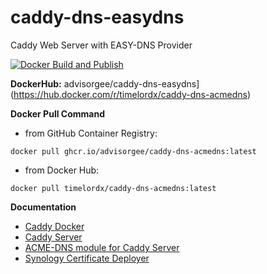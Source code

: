 # caddy-dns-easydns
Caddy Web Server with EASY-DNS Provider

[![Docker Build and Publish](https://github.com/advisorgee/caddy-dns-easydns/actions/workflows/docker-publish.yml/badge.svg)](https://github.com/advisorgee/caddy-dns-easydns/actions/workflows/docker-publish.yml)

**DockerHub:** advisorgee/caddy-dns-easydns](https://hub.docker.com/r/timelordx/caddy-dns-acmedns)

**Docker Pull Command**

* from GitHub Container Registry: 

```
docker pull ghcr.io/advisorgee/caddy-dns-acmedns:latest
```
* from Docker Hub:

```
docker pull timelordx/caddy-dns-acmedns:latest
```

**Documentation**

* [Caddy Docker](https://hub.docker.com/_/caddy)
* [Caddy Server](https://caddyserver.com/docs/)
* [ACME-DNS module for Caddy Server](https://github.com/caddy-dns/acmedns)
* [Synology Certificate Deployer](https://github.com/timelordx/synology-cert-deploy)
